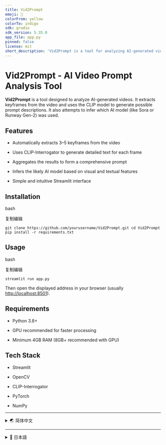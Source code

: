 ```yaml
---
title: Vid2Prompt
emoji: 👀
colorFrom: yellow
colorTo: indigo
sdk: gradio
sdk_version: 5.35.0
app_file: app.py
pinned: false
license: mit
short_description: 'Vid2Prompt is a tool for analyzing AI-generated videos. '
---
```


# Vid2Prompt - AI Video Prompt Analysis Tool

**Vid2Prompt** is a tool designed to analyze AI-generated videos. It extracts keyframes from the video and uses the CLIP model to generate possible prompt descriptions. It also attempts to infer which AI model (like Sora or Runway Gen-2) was used.

## Features

- Automatically extracts 3–5 keyframes from the video

- Uses CLIP-Interrogator to generate detailed text for each frame

- Aggregates the results to form a comprehensive prompt

- Infers the likely AI model based on visual and textual features

- Simple and intuitive Streamlit interface

## Installation

bash

复制编辑

`git clone https://github.com/yourusername/Vid2Prompt.git cd Vid2Prompt pip install -r requirements.txt`

## Usage

bash

复制编辑

`streamlit run app.py`

Then open the displayed address in your browser (usually [http://localhost:8501](http://localhost:8501)).

## Requirements

- Python 3.8+

- GPU recommended for faster processing

- Minimum 4GB RAM (8GB+ recommended with GPU)

## Tech Stack

- Streamlit

- OpenCV

- CLIP-Interrogator

- PyTorch

- NumPy

---

<details>
<summary>🌏 简体中文</summary>

### Vid2Prompt - AI生成视频提示词分析工具

**Vid2Prompt** 是一个用于分析 AI 生成视频的工具，能够从视频中提取关键帧，并使用 CLIP 模型生成可能的提示词，同时推测视频可能使用的 AI 生成模型（如 Sora、Runway Gen-2 等）。

#### 功能特点

- 自动从视频中提取3~5帧关键图像

- 使用 CLIP-Interrogator 分析每一帧并生成详细文本描述

- 汇总分析结果，生成综合性提示词

- 根据图像特征与文本，推测可能使用的生成模型

- 提供简洁友好的 Streamlit 界面

#### 安装方法

bash

复制编辑

`git clone https://github.com/yourusername/Vid2Prompt.git cd Vid2Prompt pip install -r requirements.txt`

#### 使用方法

bash

复制编辑

`streamlit run app.py`

在浏览器中访问显示的地址（通常是 [http://localhost:8501）。](http://localhost:8501%EF%BC%89%E3%80%82)

#### 系统要求

- Python 3.8+

- 建议使用 GPU 加速

- 至少 4GB 内存（GPU 推荐 8GB 以上）

#### 技术栈

- Streamlit

- OpenCV

- CLIP-Interrogator

- PyTorch

- NumPy

</details>

---

<details>
<summary>🌸 日本語</summary>

### Vid2Prompt - AI生成動画プロンプト解析ツール

**Vid2Prompt** は、AIが生成した動画を解析するツールです。動画からキーフレームを抽出し、CLIPモデルを使ってプロンプトの説明文を生成します。また、使用された可能性のあるAIモデル（例：Sora、Runway Gen-2）も推測します。

#### 特徴

- 動画から3～5枚のキーフレームを自動抽出

- CLIP-Interrogatorで各フレームを分析し、詳細なテキストを生成

- 結果をまとめて総合的なプロンプトを生成

- 画像とテキストの特徴から生成モデルを推測

- 直感的なStreamlitインターフェースを提供

#### インストール手順

bash

复制编辑

`git clone https://github.com/yourusername/Vid2Prompt.git cd Vid2Prompt pip install -r requirements.txt`

#### 使用方法

bash

复制编辑

`streamlit run app.py`

その後、表示されたURL（通常 [http://localhost:8501）をブラウザで開きます。](http://localhost:8501%EF%BC%89%E3%82%92%E3%83%96%E3%83%A9%E3%82%A6%E3%82%B6%E3%81%A7%E9%96%8B%E3%81%8D%E3%81%BE%E3%81%99%E3%80%82)

#### 動作環境

- Python 3.8以上

- CLIPの処理を高速化するためにGPU推奨

- メモリ4GB以上（GPU使用時は8GB以上推奨）

#### 技術スタック

- Streamlit

- OpenCV

- CLIP-Interrogator

- PyTorch

- NumPy

</details>

</details>
